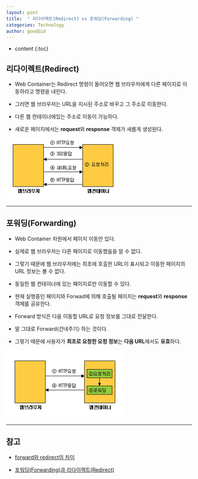 ```yaml
---
layout: post
title:  " 리다이렉트(Redirect) vs 포워딩(Forwarding) "
categories: Technology
author: goodGid
---
```

* content
{:toc}

## 리다이렉트(Redirect) 

* Web Container는 Redirect 명령이 들어오면 웹 브라우저에게 다른 페이지로 이동하라고 명령을 내린다.

* 그러면 웹 브라우저는 URL을 지시된 주소로 바꾸고 그 주소로 이동한다. 

* 다른 웹 컨테이너에있는 주소로 이동이 가능하다. 

* 새로운 페이지에서는 **request**와 **response** 객체가 새롭게 생성된다.  











![](/assets/img/posts/redirect-vs-forwarding_1.png)

---

## 포워딩(Forwarding) 

* Web Container 차원에서 페이지 이동만 있다. 

* 실제로 웹 브라우저는 다른 페이지로 이동했음을 알 수 없다. 

* 그렇기 때문에 웹 브라우저에는 최초에 호출한 URL이 표시되고 이동한 페이지의 URL 정보는 볼 수 없다. 

* 동일한 웹 컨테이너에 있는 페이지로만 이동할 수 있다. 

* 현재 실행중인 페이지와 Forwad에 의해 호출될 페이지는 **request**와 **response** 객체를 공유한다.

* Forward 방식은 다음 이동할 URL로 요청 정보를 그대로 전달한다. 

* 말 그대로 Forward(건네주기) 하는 것이다. 

* 그렇기 때문에 사용자가 **최초로 요청한 요청 정보**는 **다음 URL**에서도 **유효**하다.


![](/assets/img/posts/redirect-vs-forwarding_2.png)


---

## 참고

* [forward와 redirect의 차이](http://ysssb.tistory.com/entry/forward와-redirect의-차이)

* [포워딩(Forwarding)과 리다이렉트(Redirect)](http://blog.daum.net/redmu/11960892)